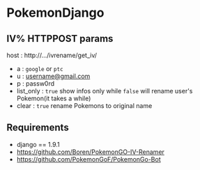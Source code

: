 # PokemonDjango
## IV% HTTPPOST params
host : http://.../ivrename/get_iv/
* a : ```google``` or ```ptc```
* u : username@gmail.com
* p : passw0rd
* list_only : ```true``` show infos only while ```false``` will rename user's Pokemon(it takes a while)
* clear : ```true``` rename Pokemons to original name

## Requirements
* django == 1.9.1
* https://github.com/Boren/PokemonGO-IV-Renamer
* https://github.com/PokemonGoF/PokemonGo-Bot
